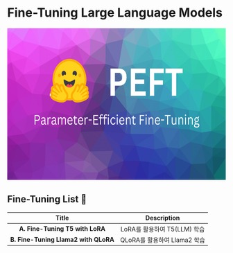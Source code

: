# Fine-Tuning Large Language Models
<p align='center'>
    <img src='./imgs/peft.png' height='350px'>
</p>

## Fine-Tuning List 📑

|Title|Description|
|:---:|:---:|
|**A. Fine-Tuning T5 with LoRA**|LoRA를 활용하여 T5(LLM) 학습|
|**B. Fine-Tuning Llama2 with QLoRA**|QLoRA를 활용하여 Llama2 학습|